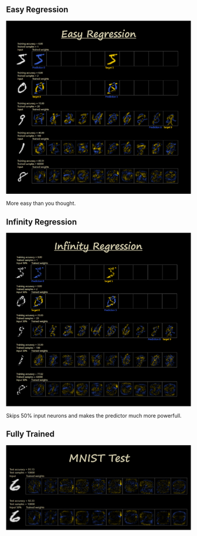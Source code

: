 ## Easy Regression

<p align="center">
  <img src="https://github.com/grensen/easy_regression/blob/main/figures/easy_regression_ji.png?raw=true">
</p>

More easy than you thought.

## Infinity Regression

<p align="center">
  <img src="https://github.com/grensen/easy_regression/blob/main/figures/infinity_regression_ji.png?raw=true">
</p>

Skips 50% input neurons and makes the predictor much more powerfull.

## Fully Trained

<p align="center">
  <img src="https://github.com/grensen/easy_regression/blob/main/figures/tested_regressions.png?raw=true">
</p>
